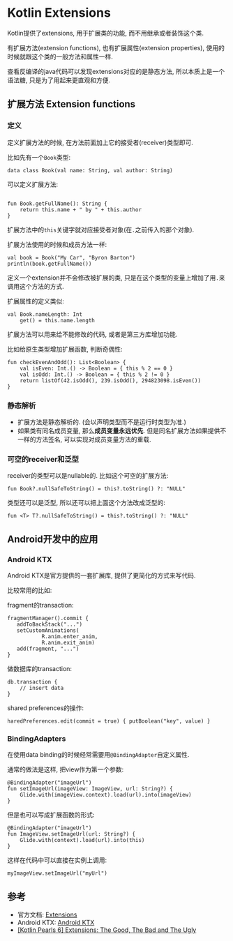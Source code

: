 # Kotlin Extensions
Kotlin提供了extensions, 用于扩展类的功能, 而不用继承或者装饰这个类.

有扩展方法(extension functions), 也有扩展属性(extension properties), 使用的时候就跟这个类的一般方法和属性一样.

查看反编译的java代码可以发现extensions对应的是静态方法, 所以本质上是一个语法糖, 只是为了用起来更直观和方便.


## 扩展方法 Extension functions
### 定义
定义扩展方法的时候, 在方法前面加上它的接受者(receiver)类型即可.

比如先有一个`Book`类型:
```
data class Book(val name: String, val author: String)
```
可以定义扩展方法:
```

fun Book.getFullName(): String {
    return this.name + " by " + this.author
}
```

扩展方法中的`this`关键字就对应接受者对象(在`.`之前传入的那个对象).

扩展方法使用的时候和成员方法一样:
```
val book = Book("My Car", "Byron Barton")
println(book.getFullName())
```

定义一个extension并不会修改被扩展的类, 只是在这个类型的变量上增加了用`.`来调用这个方法的方式.

扩展属性的定义类似:
```
val Book.nameLength: Int
    get() = this.name.length
```

扩展方法可以用来给不能修改的代码, 或者是第三方库增加功能.

比如给原生类型增加扩展函数, 判断奇偶性:
```
fun checkEvenAndOdd(): List<Boolean> {
    val isEven: Int.() -> Boolean = { this % 2 == 0 }
    val isOdd: Int.() -> Boolean = { this % 2 != 0 }
    return listOf(42.isOdd(), 239.isOdd(), 294823098.isEven())
}
```

### 静态解析
* 扩展方法是静态解析的. (会以声明类型而不是运行时类型为准.)
* 如果类有同名成员变量, 那么**成员变量永远优先**.
但是同名扩展方法如果提供不一样的方法签名, 可以实现对成员变量方法的重载.

### 可空的receiver和泛型
receiver的类型可以是nullable的.
比如这个可空的扩展方法:
```
fun Book?.nullSafeToString() = this?.toString() ?: "NULL"
```

类型还可以是泛型, 所以还可以把上面这个方法改成泛型的:
```
fun <T> T?.nullSafeToString() = this?.toString() ?: "NULL"
```

## Android开发中的应用
### Android KTX
Android KTX是官方提供的一套扩展库, 提供了更简化的方式来写代码.

比较常用的比如:

fragment的transaction:
```
fragmentManager().commit {
   addToBackStack("...")
   setCustomAnimations(
           R.anim.enter_anim,
           R.anim.exit_anim)
   add(fragment, "...")
}
```

做数据库的transaction:
```
db.transaction {
    // insert data
}
```

shared preferences的操作:
```
haredPreferences.edit(commit = true) { putBoolean("key", value) }
```

### BindingAdapters
在使用data binding的时候经常需要用`@BindingAdapter`自定义属性.

通常的做法是这样, 把view作为第一个参数:
```
@BindingAdapter("imageUrl")
fun setImageUrl(imageView: ImageView, url: String?) {
    Glide.with(imageView.context).load(url).into(imageView)
}
```
但是也可以写成扩展函数的形式:
```
@BindingAdapter("imageUrl")
fun ImageView.setImageUrl(url: String?) {
    Glide.with(context).load(url).into(this)
}
```
这样在代码中可以直接在实例上调用:
```
myImageView.setImageUrl("myUrl")
```

## 参考
* 官方文档: [Extensions](https://kotlinlang.org/docs/reference/extensions.html)
* Android KTX: [Android KTX](https://developer.android.com/kotlin/ktx)
* [[Kotlin Pearls 6] Extensions: The Good, The Bad and The Ugly](https://proandroiddev.com/kotlin-pearls-6-extensions-the-good-the-bad-and-the-ugly-23c88fcab23)